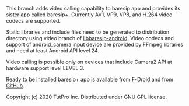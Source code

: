 This branch adds video calling capability to baresip app and provides its sister app called baresip+. Currently AV1, VP9, VP8, and H.264 video codecs are supported.

Static libraries and include files need to be generated to distribution directory using video branch of <a href="https://github.com/juha-h/libbaresip-android">libbaresip-android</a>.  Video codecs and support of android_camera input device are provided by FFmpeg libraries and need at least Android API level 24.

Video calling is possible only on devices that include Camera2 API at hardware support level LEVEL 3.

Ready to be installed baresip+ app is available from <a href="https://f-droid.org/en/packages/com.tutpro.baresip.plus">F-Droid</a> and from <a href="https://github.com/juha-h/baresip-studio/releases">GitHub</a>.

Copyright (c) 2020 TutPro Inc. Distributed under GNU GPL license.
